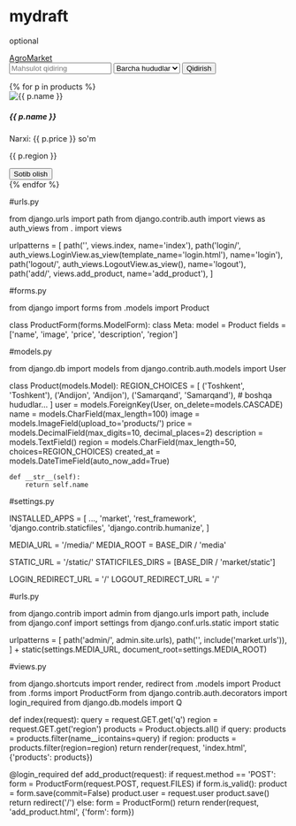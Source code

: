 # mydraft
optional

<!DOCTYPE html>
<html lang="uz">
<head>
    <meta charset="UTF-8">
    <title>Қишлоқ Хўжалиги Бозори</title>
    <link rel="stylesheet" href="https://cdn.jsdelivr.net/npm/bootstrap@5.3.0/dist/css/bootstrap.min.css">
    <link rel="stylesheet" href="/static/css/style.css">
</head>
<body>
<nav class="navbar navbar-expand-lg navbar-light bg-light">
  <div class="container-fluid">
    <a class="navbar-brand" href="/">AgroMarket</a>
    <form class="d-flex" method="get">
        <input class="form-control me-2" type="search" placeholder="Mahsulot qidiring" name="q">
        <select name="region" class="form-select">
            <option value="">Barcha hududlar</option>
            <option value="Toshkent">Toshkent</option>
            <option value="Andijon">Andijon</option>
        </select>
        <button class="btn btn-outline-success ms-2" type="submit">Qidirish</button>
    </form>
  </div>
</nav>

<div class="container mt-4">
    <div class="row">
        {% for p in products %}
        <div class="col-md-4">
            <div class="card mb-4">
                <img src="{{ p.image.url }}" class="card-img-top" alt="{{ p.name }}">
                <div class="card-body">
                    <h5 class="card-title">{{ p.name }}</h5>
                    <p class="card-text">Narxi: {{ p.price }} so'm</p>
                    <p>{{ p.region }}</p>
                    <button class="btn btn-success">Sotib olish</button>
                </div>
            </div>
        </div>
        {% endfor %}
    </div>
</div>
</body>
</html>

#urls.py

from django.urls import path
from django.contrib.auth import views as auth_views
from . import views

urlpatterns = [
    path('', views.index, name='index'),
    path('login/', auth_views.LoginView.as_view(template_name='login.html'), name='login'),
    path('logout/', auth_views.LogoutView.as_view(), name='logout'),
    path('add/', views.add_product, name='add_product'),
]

#forms.py

from django import forms
from .models import Product

class ProductForm(forms.ModelForm):
    class Meta:
        model = Product
        fields = ['name', 'image', 'price', 'description', 'region']

#models.py

from django.db import models
from django.contrib.auth.models import User

class Product(models.Model):
    REGION_CHOICES = [
        ('Toshkent', 'Toshkent'),
        ('Andijon', 'Andijon'),
        ('Samarqand', 'Samarqand'),
        # boshqa hududlar...
    ]
    user = models.ForeignKey(User, on_delete=models.CASCADE)
    name = models.CharField(max_length=100)
    image = models.ImageField(upload_to='products/')
    price = models.DecimalField(max_digits=10, decimal_places=2)
    description = models.TextField()
    region = models.CharField(max_length=50, choices=REGION_CHOICES)
    created_at = models.DateTimeField(auto_now_add=True)

    def __str__(self):
        return self.name

#settings.py

INSTALLED_APPS = [
    ...,
    'market',
    'rest_framework',
    'django.contrib.staticfiles',
    'django.contrib.humanize',
]

MEDIA_URL = '/media/'
MEDIA_ROOT = BASE_DIR / 'media'

STATIC_URL = '/static/'
STATICFILES_DIRS = [BASE_DIR / 'market/static']

LOGIN_REDIRECT_URL = '/'
LOGOUT_REDIRECT_URL = '/'

#urls.py

from django.contrib import admin
from django.urls import path, include
from django.conf import settings
from django.conf.urls.static import static

urlpatterns = [
    path('admin/', admin.site.urls),
    path('', include('market.urls')),
] + static(settings.MEDIA_URL, document_root=settings.MEDIA_ROOT)


#views.py

from django.shortcuts import render, redirect
from .models import Product
from .forms import ProductForm
from django.contrib.auth.decorators import login_required
from django.db.models import Q

def index(request):
    query = request.GET.get('q')
    region = request.GET.get('region')
    products = Product.objects.all()
    if query:
        products = products.filter(name__icontains=query)
    if region:
        products = products.filter(region=region)
    return render(request, 'index.html', {'products': products})

@login_required
def add_product(request):
    if request.method == 'POST':
        form = ProductForm(request.POST, request.FILES)
        if form.is_valid():
            product = form.save(commit=False)
            product.user = request.user
            product.save()
            return redirect('/')
    else:
        form = ProductForm()
    return render(request, 'add_product.html', {'form': form})
